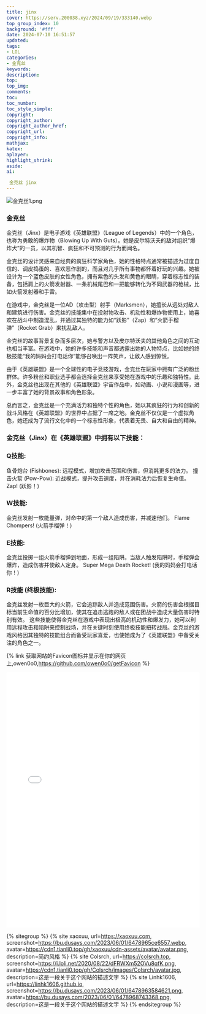 ```yaml
---
title: jinx
cover: https://serv.200038.xyz/2024/09/19/333140.webp
top_group_index: 10
background: '#fff'
date: 2024-07-10 16:51:57
updated:
tags:
- LOL
categories:
- 金克丝
keywords:
description:
top: 
top_img:
comments:
toc:
toc_number:
toc_style_simple:
copyright:
copyright_author:
copyright_author_href:
copyright_url:
copyright_info:
mathjax:
katex:
aplayer:
highlight_shrink:
aside:
ai:

 金克丝 jinx     
---
```


![金克丝1.png](https://jinxa.serv00.net/i/2024/07/26/66a278fdb2558.png)

### 金克丝

  金克丝（Jinx）是电子游戏《英雄联盟》（League of Legends）中的一个角色，也称为勇敢的爆炸物（Blowing Up With Guts）。她是皮尔特沃夫的敌对组织“爆炸犬”的一员，以其机智、疯狂和不可预测的行为而闻名。

  金克丝的设计灵感来自经典的疯狂科学家角色，她的性格特点通常被描述为过度自信的、调皮捣蛋的、喜欢恶作剧的，而且对几乎所有事物都怀着好玩的兴趣。她被设计为一个蓝色皮肤的女性角色，拥有紫色的头发和黄色的眼睛，穿着标志性的装备，包括肩上的火箭发射器、一条机械尾巴和一把能够转化为不同武器的枪械，比如火箭发射器和手雷。

  在游戏中，金克丝是一位AD（攻击型）射手（Marksmen），她擅长从远处对敌人和建筑进行伤害。金克丝的技能集中在投射物攻击、机动性和爆炸物使用上，她喜欢在战斗中制造混乱，并通过其独特的能力如“跃影”（Zap）和“火箭手榴弹”（Rocket Grab）来扰乱敌人。

  金克丝的故事背景复杂而多层次，她与警方以及皮尔特沃夫的其他角色之间的互动也相当丰富。在游戏中，她的许多技能和声音都透露出她的人物特点，比如她的终极技能“我的妈妈会打电话你”能够召唤出一阵笑声，让敌人感到惊慌。

  由于《英雄联盟》是一个全球性的电子竞技游戏，金克丝在玩家中拥有广泛的粉丝群体。许多粉丝和职业选手都会选择金克丝来享受她在游戏中的乐趣和独特性。此外，金克丝也出现在其他的《英雄联盟》宇宙作品中，如动画、小说和漫画等，进一步丰富了她的背景故事和角色形象。

 总而言之，金克丝是一个充满活力和独特个性的角色，她以其疯狂的行为和创新的战斗风格在《英雄联盟》的世界中占据了一席之地。金克丝不仅仅是一个虚拟角色，她还成为了流行文化中的一个标志性形象，代表着无畏、自大和自由的精神。


### 金克丝（Jinx）在《英雄联盟》中拥有以下技能：

### Q技能:

  鱼骨炮台 (Fishbones): 远程模式，增加攻击范围和伤害，但消耗更多的法力。
撞击火箭 (Pow-Pow): 近战模式，提升攻击速度，并在消耗法力后恢复生命值。
Zap! (跃影！)

### W技能:

  金克丝发射一枚能量弹，对命中的第一个敌人造成伤害，并减速他们。
Flame Chompers! (火箭手榴弹！)

### E技能:

  金克丝投掷一组火箭手榴弹到地面，形成一组陷阱。当敌人触发陷阱时，手榴弹会爆炸，造成伤害并使敌人定身。
Super Mega Death Rocket! (我的妈妈会打电话你！)

### R技能 (终极技能):

  金克丝发射一枚巨大的火箭，它会追踪敌人并造成范围伤害。火箭的伤害会根据目标当前生命值的百分比增加，使其在追击逃跑的敌人或在团战中造成大量伤害时特别有效。
这些技能使得金克丝在游戏中表现出极高的机动性和爆发力，她可以利用远程攻击和陷阱来控制战场，并在关键时刻使用终极技能扭转战局。金克丝的游戏风格因其独特的技能组合而备受玩家喜爱，也使她成为了《英雄联盟》中备受关注的角色之一。


{% link 获取网站的Favicon图标并显示在你的网页上,owen0o0,https://github.com/owen0o0/getFavicon %}


<iframe width="100%" height="666" src="//www.bilibili.com/bangumi/play/ss47836?from_spmid=666.4.hotlist.1" scrolling="no" border="0" frameborder="no" framespacing="0" allowfullscreen="true"></iframe>




{% sitegroup %}
{% site xaoxuu, url=https://xaoxuu.com, screenshot=https://bu.dusays.com/2023/06/01/6478965ce6557.webp, avatar=https://cdn1.tianli0.top/gh/xaoxuu/cdn-assets/avatar/avatar.png, description=简约风格 %}
{% site Colsrch, url=https://colsrch.top, screenshot=https://i.loli.net/2020/08/22/dFRWXm52OVu8qfK.png, avatar=https://cdn1.tianli0.top/gh/Colsrch/images/Colsrch/avatar.jpg, description=这是一段关于这个网站的描述文字 %}
{% site Linhk1606, url=https://linhk1606.github.io, screenshot=https://bu.dusays.com/2023/06/01/6478963584621.png, avatar=https://bu.dusays.com/2023/06/01/6478968743368.png, description=这是一段关于这个网站的描述文字 %}
{% endsitegroup %}